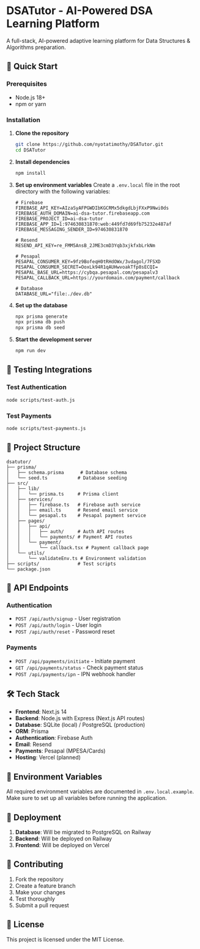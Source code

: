 # DSATutor - AI-Powered DSA Learning Platform

A full-stack, AI-powered adaptive learning platform for Data Structures & Algorithms preparation.

## 🚀 Quick Start

### Prerequisites
- Node.js 18+ 
- npm or yarn

### Installation

1. **Clone the repository**
   ```bash
   git clone https://github.com/nyotatimothy/DSATutor.git
   cd DSATutor
   ```

2. **Install dependencies**
   ```bash
   npm install
   ```

3. **Set up environment variables**
   Create a `.env.local` file in the root directory with the following variables:
   ```env
   # Firebase
   FIREBASE_API_KEY=AIzaSyAFPGWDIbKGCRMx5dkgdLbjFXxP9Nwi0ds
   FIREBASE_AUTH_DOMAIN=ai-dsa-tutor.firebaseapp.com
   FIREBASE_PROJECT_ID=ai-dsa-tutor
   FIREBASE_APP_ID=1:974630831870:web:449fd7d69fb75232e487af
   FIREBASE_MESSAGING_SENDER_ID=974630831870

   # Resend
   RESEND_API_KEY=re_FMM5AnsB_2JME3cmD3Yqb3xjkfxbLrkNm

   # Pesapal
   PESAPAL_CONSUMER_KEY=9fz9BofeqH0tRHdOWx/3vdagol/7FSXD
   PESAPAL_CONSUMER_SECRET=OoxLk94R1qAUHwvoakTfp8sECQI=
   PESAPAL_BASE_URL=https://cybqa.pesapal.com/pesapalv3
   PESAPAL_CALLBACK_URL=https://yourdomain.com/payment/callback

   # Database
   DATABASE_URL="file:./dev.db"
   ```

4. **Set up the database**
   ```bash
   npx prisma generate
   npx prisma db push
   npx prisma db seed
   ```

5. **Start the development server**
   ```bash
   npm run dev
   ```

## 🧪 Testing Integrations

### Test Authentication
```bash
node scripts/test-auth.js
```

### Test Payments
```bash
node scripts/test-payments.js
```

## 📁 Project Structure

```
dsatutor/
├── prisma/
│   ├── schema.prisma      # Database schema
│   └── seed.ts           # Database seeding
├── src/
│   ├── lib/
│   │   └── prisma.ts     # Prisma client
│   ├── services/
│   │   ├── firebase.ts   # Firebase auth service
│   │   ├── email.ts      # Resend email service
│   │   └── pesapal.ts    # Pesapal payment service
│   ├── pages/
│   │   ├── api/
│   │   │   ├── auth/     # Auth API routes
│   │   │   └── payments/ # Payment API routes
│   │   └── payment/
│   │       └── callback.tsx # Payment callback page
│   └── utils/
│       └── validateEnv.ts # Environment validation
├── scripts/              # Test scripts
└── package.json
```

## 🔧 API Endpoints

### Authentication
- `POST /api/auth/signup` - User registration
- `POST /api/auth/login` - User login
- `POST /api/auth/reset` - Password reset

### Payments
- `POST /api/payments/initiate` - Initiate payment
- `GET /api/payments/status` - Check payment status
- `POST /api/payments/ipn` - IPN webhook handler

## 🛠️ Tech Stack

- **Frontend**: Next.js 14
- **Backend**: Node.js with Express (Next.js API routes)
- **Database**: SQLite (local) / PostgreSQL (production)
- **ORM**: Prisma
- **Authentication**: Firebase Auth
- **Email**: Resend
- **Payments**: Pesapal (MPESA/Cards)
- **Hosting**: Vercel (planned)

## 📝 Environment Variables

All required environment variables are documented in `.env.local.example`. Make sure to set up all variables before running the application.

## 🚀 Deployment

1. **Database**: Will be migrated to PostgreSQL on Railway
2. **Backend**: Will be deployed on Railway
3. **Frontend**: Will be deployed on Vercel

## 🤝 Contributing

1. Fork the repository
2. Create a feature branch
3. Make your changes
4. Test thoroughly
5. Submit a pull request

## 📄 License

This project is licensed under the MIT License. 
